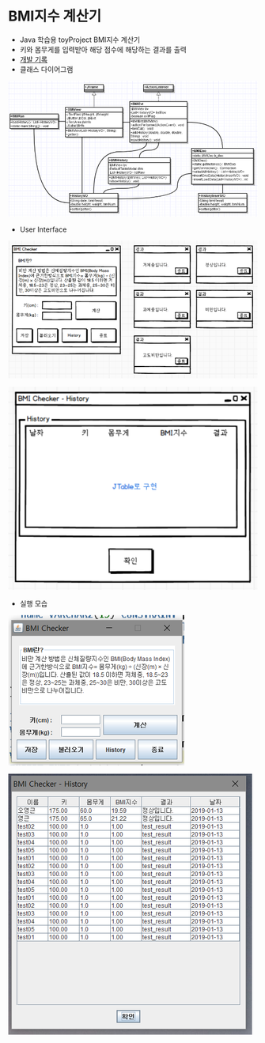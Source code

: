 # BMI지수 계산기

* Java 학습용 toyProject BMI지수 계산기
* 키와 몸무게를 입력받아 해당 점수에 해당하는 결과를 출력
* [개발 기록](https://github.com/younggeun0/BMIChecker/blob/master/LOG.md)
* 클래스 다이어그램

![class diagram](https://github.com/younggeun0/younggeun0.github.io/raw/master/_posts/img/toyProjects/bmi/bmi23.png)

* User Interface

![24](https://github.com/younggeun0/younggeun0.github.io/raw/master/_posts/img/toyProjects/bmi/bmi24.png)

![25](https://github.com/younggeun0/younggeun0.github.io/raw/master/_posts/img/toyProjects/bmi/bmi25.png)

* 실행 모습

![20](https://github.com/younggeun0/younggeun0.github.io/raw/master/_posts/img/toyProjects/bmi/bmi20.png)

![26](https://github.com/younggeun0/younggeun0.github.io/raw/master/_posts/img/toyProjects/bmi/bmi26.png)

